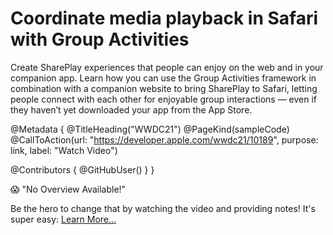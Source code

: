 # Coordinate media playback in Safari with Group Activities

Create SharePlay experiences that people can enjoy on the web and in your companion app. Learn how you can use the Group Activities framework in combination with a companion website to bring SharePlay to Safari, letting people connect with each other for enjoyable group interactions — even if they haven’t yet downloaded your app from the App Store.

@Metadata {
   @TitleHeading("WWDC21")
   @PageKind(sampleCode)
   @CallToAction(url: "https://developer.apple.com/wwdc21/10189", purpose: link, label: "Watch Video")

   @Contributors {
      @GitHubUser(<replace this with your GitHub handle>)
   }
}

😱 "No Overview Available!"

Be the hero to change that by watching the video and providing notes! It's super easy:
 [Learn More…](https://wwdcnotes.github.io/WWDCNotes/documentation/wwdcnotes/contributing)
